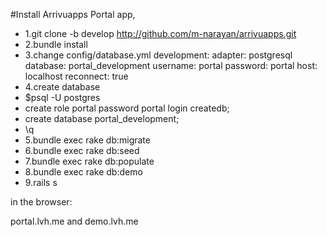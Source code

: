 #Install Arrivuapps Portal app,

* 1.git clone -b develop http://github.com/m-narayan/arrivuapps.git
* 2.bundle install
* 3.change config/database.yml
         development:
            adapter: postgresql
            database: portal_development
            username: portal
            password: portal
            host: localhost
            reconnect: true
* 4.create database
*    $psql -U postgres
*    create role portal password portal login createdb;
*    create database portal_development;
*    \q
* 5.bundle exec rake db:migrate
* 6.bundle exec rake db:seed
* 7.bundle exec rake db:populate
* 8.bundle exec rake db:demo
* 9.rails s

in the browser:

portal.lvh.me
  and
demo.lvh.me
